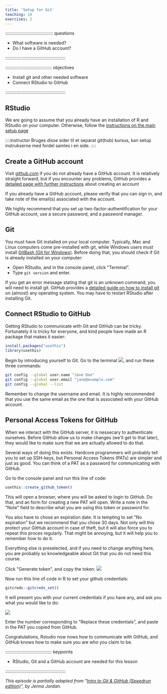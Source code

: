 ```yaml
---
title: 'Setup for Git'
teaching: 10
exercises: 2
---
```


:::::::::::::::::::::::::::::::::::::: questions 

- What software is needed?
- Do I have a GitHub account?

::::::::::::::::::::::::::::::::::::::::::::::::

::::::::::::::::::::::::::::::::::::: objectives

- Install git and other needed software
- Connect RStudio to GitHub

::::::::::::::::::::::::::::::::::::::::::::::::

## RStudio

We are going to assume that you already have an installation of R and RStudio
on your computer. Otherwise, follow the [instructions on the main setup page](setup.md)

::::instructor
Bruges disse sider til et separat git(hub) kursus, kan setup instrukserne med
fordel samles i en side.
::::


## Create a GitHub account

Visit [github.com](https://github.com/) if you do not already have a 
GitHub account. It is relatively straight forward, but if you encounter any problems,
GitHub provides a [detailed page with further instructions](https://docs.github.com/en/get-started/start-your-journey/creating-an-account-on-github) about creating an 
account

If you already have a GitHub account, please verify that you can sign in, and take note of the email(s) associated with the account.

We highly recommend that you set up two-factor-authentification for your GitHub 
account, use a secure password, and a password manager.


## Git
You must have Git installed on your local computer. Typically, Mac and Linux 
computers come pre-installed with git, while Windows users must install 
[GitBash (Git for Windows)](https://gitforwindows.org/). 
Before doing that, you should check if Git is already installed on your computer:

* Open RStudio, and in the console panel, click "Terminal".
* Type `git version` and enter.

If you get an error message stating that git is an unknown command, you will 
need to install git. GitHub provides a [detailed guide on how to install git](https://github.com/git-guides/install-git)
on (almost) any operating system. You may have to restart RStudio after installing
Git.

## Connect RStudio to GitHub

Getting RStudio to communicate with Git and GitHub can be tricky. Fortunately it is 
tricky for everyone, and kind people have made an R package that makes it easier:


``` r
install.packages("usethis")
library(usethis)
```

Begin by introducing yourself to Git. Go to the terminal ![](../fig/the-rstudio-terminal.png), 
and run these three commands:


``` bash
git config --global user.name "Jane Doe"
git config --global user.email "jane@example.com"
git config --global --list
```

Remember to change the username and email. It is highly recommended that you
use the same email as the one that is associated with your GitHub account. 

## Personal Access Tokens for GitHub

When we interact with the GitHub server, it is nessecary to authenticate ourselves.
Before GitHub allow us to make changes (we'll get to that later), they would like
to make sure that we are actually allowed to do that. 

Several ways of doing this exists. Hardcore programmers will probably tell you
to set up SSH-keys, but Personal Access Tokens (PATs) are simpler and just as
good. You can think of a PAT as a password for communicating with GitHub.

Go to the console panel and run this line of code:


``` r
usethis::create_github_token()
```

This will open a browser, where you will be asked to login to GitHub. Do that,
and an form for creating a new PAT will open. Write a note in the "Note" field
to describe what you are using this token or password for. 

You also have to chose an expiration date. It is tempting to set "No expiration"
but we recommend that you chose 30 days. Not only will this protect your 
GitHub account in case of theft, but it will also force you to repeat this proces
regularly. That might be annoying, but it will help you to remember how to do it.

Everything else is preselected, and if you need to change anything here, you are
probably so knowledgeable about Git that you do not need this course.

Click "Generate token", and copy the token:
![](../fig/github-token.png)


Now run this line of code in R to set your github credentials:


``` r
gitcreds::gitcreds_set()
```

It will present you with your current credentials if you have any, and ask
you what you would like to do:

![](../fig/gitcreds-set.png)

Enter the number corresponding to "Replace these credentials",
and paste in the PAT you copied from GitHub.

Congratulations, Rstudio now nows how to communicate with GitHub, and GitHub
knows how to make sure you are who you claim to be.

::::::::::::::::::::::::::::::::::::: keypoints 

- RStudio, Git and a GitHub account are needed for this lesson

::::::::::::::::::::::::::::::::::::::::::::::::

*This episode is partially adapted from "[Intro to Git & GitHub (Speedrun edition)](https://jennajordan.me/git-novice-speedrun)", by Jenna Jordan.*
